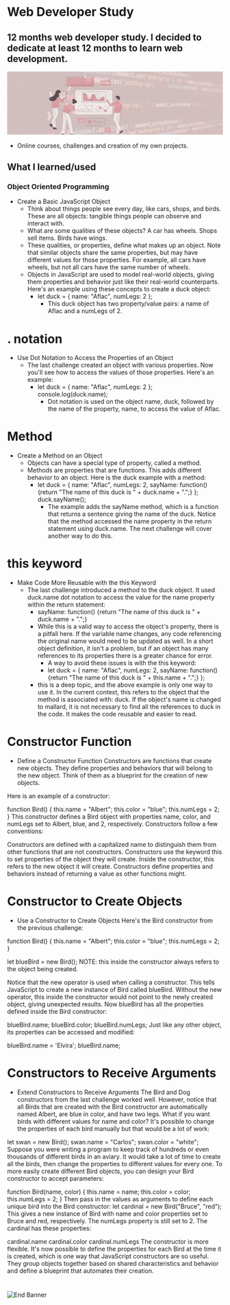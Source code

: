 # Web Developer Study
## 12 months web developer study. I decided to dedicate at least 12 months to learn web development.

![Begin Banner](/Documentation/top-1200x350.gif)

* Online courses, challenges and creation of my own projects.

## What I learned/used 
### Object Oriented Programming
* Create a Basic JavaScript Object
    * Think about things people see every day, like cars, shops, and birds. These are all objects: tangible things people can observe and interact with.
    * What are some qualities of these objects? A car has wheels. Shops sell items. Birds have wings.
    * These qualities, or properties, define what makes up an object. Note that similar objects share the same properties, but may have different values for those properties. For example, all cars have wheels, but not all cars have the same number of wheels.
    * Objects in JavaScript are used to model real-world objects, giving them properties and behavior just like their real-world counterparts. Here's an example using these concepts to create a duck object:
        * let duck = {
            name: "Aflac",
            numLegs: 2
          };
            * This duck object has two property/value pairs: a name of Aflac and a numLegs of 2.
# . notation            
* Use Dot Notation to Access the Properties of an Object
    * The last challenge created an object with various properties. Now you'll see how to access the values of those properties. Here's an example:
        * let duck = {
            name: "Aflac",
            numLegs: 2
          };
        console.log(duck.name);
            * Dot notation is used on the object name, duck, followed by the name of the property, name, to access the value of Aflac.
# Method
* Create a Method on an Object
    * Objects can have a special type of property, called a method.
    * Methods are properties that are functions. This adds different behavior to an object. Here is the duck example with a method:
        * let duck = {
            name: "Aflac",
            numLegs: 2,
            sayName: function() {return "The name of this duck is " + duck.name + ".";}
          };
          duck.sayName();
            * The example adds the sayName method, which is a function that returns a sentence giving the name of the duck. Notice that the method accessed the name property in the return statement using duck.name. The next challenge will cover another way to do this.
# this keyword
* Make Code More Reusable with the this Keyword
    * The last challenge introduced a method to the duck object. It used duck.name dot notation to access the value for the name property within the return statement:
        * sayName: function() {return "The name of this duck is " + duck.name + ".";}
        * While this is a valid way to access the object's property, there is a pitfall here. If the variable name changes, any code referencing the original name would need to be updated as well. In a short object definition, it isn't a problem, but if an object has many references to its properties there is a greater chance for error.
            * A way to avoid these issues is with the this keyword:
            * let duck = {
              name: "Aflac",
              numLegs: 2,
              sayName: function() {return "The name of this duck is " + this.name + ".";}
            };
        * this is a deep topic, and the above example is only one way to use it. In the current context, this refers to the object that the method is associated with: duck. If the object's name is changed to mallard, it is not necessary to find all the references to duck in the code. It makes the code reusable and easier to read.
# Constructor Function
* Define a Constructor Function
Constructors are functions that create new objects. They define properties and behaviors that will belong to the new object. Think of them as a blueprint for the creation of new objects.

Here is an example of a constructor:

function Bird() {
  this.name = "Albert";
  this.color = "blue";
  this.numLegs = 2;
}
This constructor defines a Bird object with properties name, color, and numLegs set to Albert, blue, and 2, respectively. Constructors follow a few conventions:

Constructors are defined with a capitalized name to distinguish them from other functions that are not constructors.
Constructors use the keyword this to set properties of the object they will create. Inside the constructor, this refers to the new object it will create.
Constructors define properties and behaviors instead of returning a value as other functions might.
# Constructor to Create Objects
* Use a Constructor to Create Objects
Here's the Bird constructor from the previous challenge:

function Bird() {
  this.name = "Albert";
  this.color  = "blue";
  this.numLegs = 2;
}

let blueBird = new Bird();
NOTE: this inside the constructor always refers to the object being created.

Notice that the new operator is used when calling a constructor. This tells JavaScript to create a new instance of Bird called blueBird. Without the new operator, this inside the constructor would not point to the newly created object, giving unexpected results. Now blueBird has all the properties defined inside the Bird constructor:

blueBird.name;
blueBird.color;
blueBird.numLegs;
Just like any other object, its properties can be accessed and modified:

blueBird.name = 'Elvira';
blueBird.name;

# Constructors to Receive Arguments
* Extend Constructors to Receive Arguments
The Bird and Dog constructors from the last challenge worked well. However, notice that all Birds that are created with the Bird constructor are automatically named Albert, are blue in color, and have two legs. What if you want birds with different values for name and color? It's possible to change the properties of each bird manually but that would be a lot of work:

let swan = new Bird();
swan.name = "Carlos";
swan.color = "white";
Suppose you were writing a program to keep track of hundreds or even thousands of different birds in an aviary. It would take a lot of time to create all the birds, then change the properties to different values for every one. To more easily create different Bird objects, you can design your Bird constructor to accept parameters:

function Bird(name, color) {
  this.name = name;
  this.color = color;
  this.numLegs = 2;
}
Then pass in the values as arguments to define each unique bird into the Bird constructor: let cardinal = new Bird("Bruce", "red"); This gives a new instance of Bird with name and color properties set to Bruce and red, respectively. The numLegs property is still set to 2. The cardinal has these properties:

cardinal.name
cardinal.color
cardinal.numLegs
The constructor is more flexible. It's now possible to define the properties for each Bird at the time it is created, which is one way that JavaScript constructors are so useful. They group objects together based on shared characteristics and behavior and define a blueprint that automates their creation.

# 
    


![End Banner](/Documentation/botton-1200x350.gif)